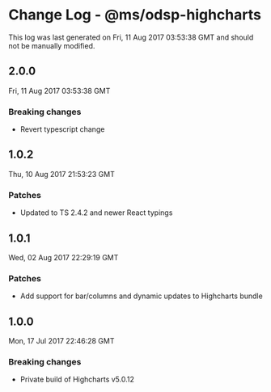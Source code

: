 # Change Log - @ms/odsp-highcharts

This log was last generated on Fri, 11 Aug 2017 03:53:38 GMT and should not be manually modified.

## 2.0.0
Fri, 11 Aug 2017 03:53:38 GMT

### Breaking changes

- Revert typescript change

## 1.0.2
Thu, 10 Aug 2017 21:53:23 GMT

### Patches

- Updated to TS 2.4.2 and newer React typings

## 1.0.1
Wed, 02 Aug 2017 22:29:19 GMT

### Patches

- Add support for bar/columns and dynamic updates to Highcharts bundle

## 1.0.0
Mon, 17 Jul 2017 22:46:28 GMT

### Breaking changes

- Private build of Highcharts v5.0.12

